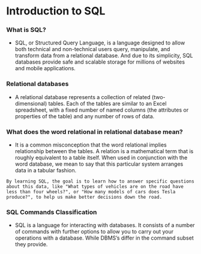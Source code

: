 # Introduction to SQL

### What is SQL?
- SQL, or Structured Query Language, is a language designed to allow both technical and non-technical users query, manipulate, and transform data from a relational database. And due to its simplicity, SQL databases provide safe and scalable storage for millions of websites and mobile applications.


### Relational databases
- A relational database represents a collection of related (two-dimensional) tables. Each of the tables are similar to an Excel spreadsheet, with a fixed number of named columns (the attributes or properties of the table) and any number of rows of data.

### What does the word relational in relational database mean?
- It is a common misconception that the word relational implies relationship between the tables. A relation is a mathematical term that is roughly equivalent to a table itself. When used in conjunction with the word database, we mean to say that this particular system arranges data in a tabular fashion.

`By learning SQL, the goal is to learn how to answer specific questions about this data, like "What types of vehicles are on the road have less than four wheels?", or "How many models of cars does Tesla produce?", to help us make better decisions down the road.`

### SQL Commands Classification
- SQL is a language for interacting with databases. It consists of a number of commands with further options to allow you to carry out your operations with a database. While DBMS’s differ in the command subset they provide.